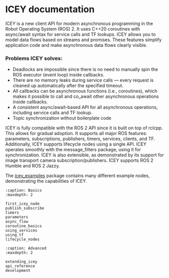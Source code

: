 # ICEY documentation

ICEY is a new client API for modern asynchronous programming in the Robot Operating System (ROS) 2. It uses C++20 coroutines with async/await syntax for service calls and TF lookups. ICEY allows you to model data flows based on streams and promises. These features simplify application code and make asynchronous data flows clearly visible.

### Problems ICEY solves:
 - Deadlocks are impossible since there is no need to manually spin the ROS executor (event loop) inside callbacks.
 - There are no memory leaks during service calls — every request is cleaned up automatically after the specified timeout.
 - All callbacks can be asynchronous functions (i.e., coroutines), which makes it possible to call and co_await other asynchronous operations inside callbacks.
 - A consistent async/await-based API for all asynchronous operations, including service calls and TF lookup.
 - Topic synchronization without boilerplate code

ICEY is fully compatible with the ROS 2 API since it is built on top of rclcpp. This allows for gradual adoption. It supports all major ROS features: parameters, subscriptions, publishers, timers, services, clients, and TF. Additionally, ICEY supports lifecycle nodes using a single API.
ICEY operates smoothly with the message_filters package, using it for synchronization. ICEY is also extensible, as demonstrated by its support for image transport camera subscription/publishers.
ICEY supports ROS 2 Humble and ROS 2 Jazzy.

The [icey_examples](../../icey_examples) package contains many different example nodes, demonstrating the capabilities of ICEY.

```{toctree}
:caption: Basics
:maxdepth: 2

first_icey_node
publish_subscribe
timers
parameters
async_flow
coroutine_basics
using_services
using_tf
lifecycle_nodes
```

```{toctree}
:caption: Advanced
:maxdepth: 2

extending_icey
api_reference
development
```